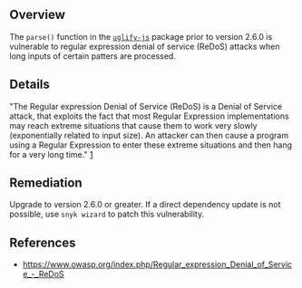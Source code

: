 ## Overview
The `parse()` function in the [`uglify-js`](https://www.npmjs.com/package/uglify-js) package prior to version 2.6.0 is vulnerable to regular expression denial of service (ReDoS) attacks when long inputs of certain patters are processed.

## Details
"The Regular expression Denial of Service (ReDoS) is a Denial of Service attack, that exploits the fact that most Regular Expression implementations may reach extreme situations that cause them to work very slowly (exponentially related to input size). An attacker can then cause a program using a Regular Expression to enter these extreme situations and then hang for a very long time." [1](https://www.owasp.org/index.php/Regular_expression_Denial_of_Service_-_ReDoS)

## Remediation
Upgrade to version 2.6.0 or greater. 
If a direct dependency update is not possible, use `snyk wizard` to patch this vulnerability.

## References
- https://www.owasp.org/index.php/Regular_expression_Denial_of_Service_-_ReDoS
